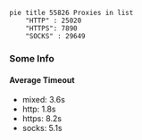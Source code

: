 
```mermaid
pie title 55826 Proxies in list
    "HTTP" : 25020
    "HTTPS": 7890
    "SOCKS" : 29649
```

### Some Info
#### Average Timeout

- mixed: 3.6s
- http: 1.8s
- https: 8.2s
- socks: 5.1s